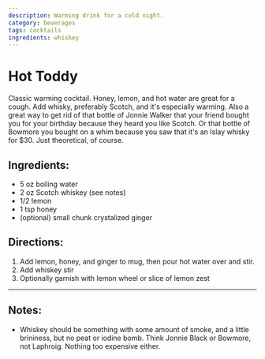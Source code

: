 ```yaml
---
description: Warming drink for a cold night. 
category: beverages
tags: cocktails
ingredients: whiskey
---
```


# Hot Toddy 

Classic warming cocktail. Honey, lemon, and hot water are great for a cough. Add whisky, preferably Scotch, and it's especially warming. Also a great way to get rid of that bottle of Jonnie Walker that your friend bought you for your birthday because they heard you like Scotch. Or that bottle of Bowmore you bought on a whim because you saw that it's an Islay whisky for $30. Just theoretical, of course.

## Ingredients:

- 5 oz boiling water 
- 2 oz Scotch whiskey (see notes)
- 1/2 lemon
- 1 tsp honey
- (optional) small chunk crystalized ginger

## Directions:

1. Add lemon, honey, and ginger to mug, then pour hot water over and stir.
2. Add whiskey stir
3. Optionally garnish with lemon wheel or slice of lemon zest

---

## Notes:

- Whiskey should be something with some amount of smoke, and a little brininess, but no peat or iodine bomb. Think Jonnie Black or Bowmore, not Laphroig. Nothing too expensive either. 
